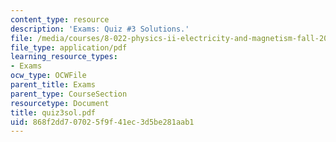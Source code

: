 ```yaml
---
content_type: resource
description: 'Exams: Quiz #3 Solutions.'
file: /media/courses/8-022-physics-ii-electricity-and-magnetism-fall-2002/868f2dd707025f9f41ec3d5be281aab1_quiz3sol.pdf
file_type: application/pdf
learning_resource_types:
- Exams
ocw_type: OCWFile
parent_title: Exams
parent_type: CourseSection
resourcetype: Document
title: quiz3sol.pdf
uid: 868f2dd7-0702-5f9f-41ec-3d5be281aab1
---
```

